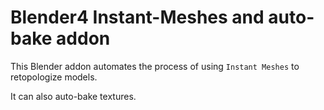 # Blender4 Instant-Meshes and auto-bake addon

This Blender addon automates the process of using `Instant Meshes` to retopologize models.

It can also auto-bake textures.


